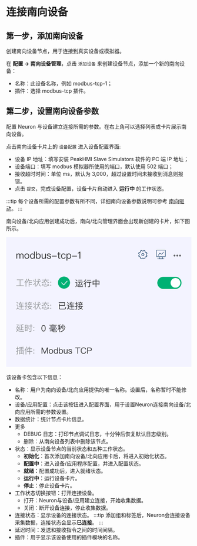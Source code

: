 # 连接南向设备

## 第一步，添加南向设备

创建南向设备节点，用于连接到真实设备或模拟器。

在 **配置 -> 南向设备管理**，点击 `添加设备` 来创建设备节点，添加一个新的南向设备：

* 名称：此设备名称，例如 modbus-tcp-1；
* 插件：选择 modbus-tcp 插件。

## 第二步，设置南向设备参数

配置 Neuron 与设备建立连接所需的参数。在右上角可以选择列表或卡片展示南向设备。

点击南向设备卡片上的 `设备配置` 进入设备配置界面:

* 设备 IP 地址：填写安装 PeakHMI Slave Simulators 软件的 PC 端 IP 地址；
* 设备端口：填写 modbus 模拟器所使用的端口，默认使用 502 端口；
* 接收超时时间：单位 ms，默认为 3,000，超过设置时间未接收到消息则报错。
* 点击 `提交`，完成设备配置，设备卡片自动进入 **运行中** 的工作状态。

:::tip
每个设备所需的配置参数有所不同，详细南向设备参数说明可参考 [南向驱动](../south-devices/modbus-tcp/modbus-tcp.md)。
:::

南向设备/北向应用创建成功后，南向/北向管理界面会出现新创建的卡片，如下图所示。

![south-devices](./assets/south-devices.png)

该设备卡包含以下信息：

* 名称：用户为南向设备/北向应用提供的唯一名称。设置后，名称暂时不能修改。
* 设备/应用配置：点击该按钮进入配置界面，用于设置Neuron连接南向设备/北向应用所需的参数设置。
* 数据统计：统计节点卡片信息。
* 更多
    * DEBUG 日志：打印节点调试日志，十分钟后恢复默认日志级别。
    * 删除：从南向设备列表中删除该节点。
* 状态：显示设备节点的当前状态和五种工作状态。
    * **初始化**：首次添加南向设备/北向应用卡后，将进入初始化状态。
    * **配置中**：进入设备/应用程序配置，并进入配置状态。
    * **就绪**：配置成功后，进入就绪状态。
    * **运行中**：运行设备卡片。
    * **停止**：停止设备卡片。
* 工作状态切换按钮：打开连接设备。
    * 打开：Neuron与设备/应用建立连接，开始收集数据。
    * 关闭：断开设备连接，停止收集数据。
* 连接状态：显示设备的连接状态。
    :::tip
    添加组和标签后，Neuron会连接设备采集数据，连接状态会显示**已连接**。
    :::
* 延迟时间：发送和接收指令之间的时间间隔。
* 插件：用于显示该设备使用的插件模块的名称。
